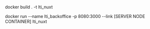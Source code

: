 docker build . -t lti_nuxt

docker run --name lti_backoffice -p 8080:3000 --link [SERVER NODE CONTAINER] lti_nuxt